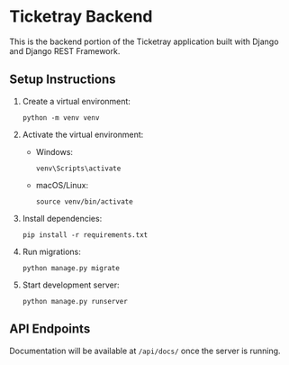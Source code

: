 # Ticketray Backend

This is the backend portion of the Ticketray application built with Django and Django REST Framework.

## Setup Instructions

1. Create a virtual environment:
   ```
   python -m venv venv
   ```

2. Activate the virtual environment:
   - Windows:
     ```
     venv\Scripts\activate
     ```
   - macOS/Linux:
     ```
     source venv/bin/activate
     ```

3. Install dependencies:
   ```
   pip install -r requirements.txt
   ```

4. Run migrations:
   ```
   python manage.py migrate
   ```

5. Start development server:
   ```
   python manage.py runserver
   ```

## API Endpoints

Documentation will be available at `/api/docs/` once the server is running.
